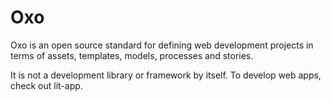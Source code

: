 # Oxo

Oxo is an open source standard for defining web development projects in terms of assets, templates, models, processes and stories.

It is not a development library or framework by itself. To develop web apps, check out lit-app.
